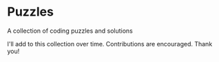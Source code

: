 Puzzles
=======

A collection of coding puzzles and solutions

I'll add to this collection over time.  Contributions are encouraged.  Thank you!